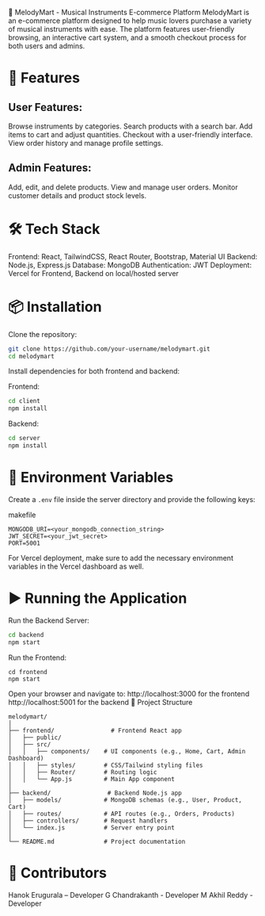 🎵 MelodyMart - Musical Instruments E-commerce Platform
MelodyMart is an e-commerce platform designed to help music lovers purchase a variety of musical instruments with ease. The platform features user-friendly browsing, an interactive cart system, and a smooth checkout process for both users and admins.

# 🚀 Features
## User Features:

Browse instruments by categories.
Search products with a search bar.
Add items to cart and adjust quantities.
Checkout with a user-friendly interface.
View order history and manage profile settings.
## Admin Features:
Add, edit, and delete products.
View and manage user orders.
Monitor customer details and product stock levels.

# 🛠️ Tech Stack
  Frontend: React, TailwindCSS, React Router, Bootstrap, Material UI
  Backend: Node.js, Express.js
  Database: MongoDB
  Authentication: JWT
  Deployment: Vercel for Frontend, Backend on local/hosted server
# 📦 Installation
Clone the repository:
```bash
git clone https://github.com/your-username/melodymart.git
cd melodymart
```
Install dependencies for both frontend and backend:

Frontend:
```bash
cd client
npm install
```
Backend:
```bash
cd server
npm install
```
# 🔑 Environment Variables
Create a ```.env``` file inside the server directory and provide the following keys:

makefile
```
MONGODB_URI=<your_mongodb_connection_string>
JWT_SECRET=<your_jwt_secret>
PORT=5001
```
For Vercel deployment, make sure to add the necessary environment variables in the Vercel dashboard as well.

# ▶️ Running the Application
Run the Backend Server:
```bash
cd backend
npm start
```
Run the Frontend:
```bas
cd frontend
npm start
```
Open your browser and navigate to:
http://localhost:3000 for the frontend
http://localhost:5001 for the backend
📂 Project Structure
```
melodymart/
│
├── frontend/                # Frontend React app
│   ├── public/            
│   ├── src/               
│   │   ├── components/    # UI components (e.g., Home, Cart, Admin Dashboard)
│   │   ├── styles/        # CSS/Tailwind styling files
│   │   ├── Router/        # Routing logic
│   │   └── App.js         # Main App component
│
├── backend/                # Backend Node.js app
│   ├── models/            # MongoDB schemas (e.g., User, Product, Cart)
│   ├── routes/            # API routes (e.g., Orders, Products)
│   ├── controllers/       # Request handlers
│   └── index.js           # Server entry point
│
└── README.md              # Project documentation
```


# 👥 Contributors
Hanok Erugurala – Developer
G Chandrakanth - Developer
M Akhil Reddy - Developer
